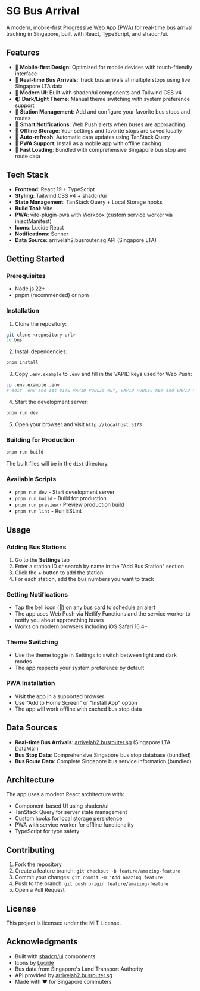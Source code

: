 # SG Bus Arrival

A modern, mobile-first Progressive Web App (PWA) for real-time bus arrival tracking in Singapore, built with React, TypeScript, and shadcn/ui.

## Features

- 📱 **Mobile-first Design**: Optimized for mobile devices with touch-friendly interface
- 🚌 **Real-time Bus Arrivals**: Track bus arrivals at multiple stops using live Singapore LTA data
- 🎨 **Modern UI**: Built with shadcn/ui components and Tailwind CSS v4
- 🌓 **Dark/Light Theme**: Manual theme switching with system preference support
- 📍 **Station Management**: Add and configure your favorite bus stops and routes
- 🔔 **Smart Notifications**: Web Push alerts when buses are approaching
- 💾 **Offline Storage**: Your settings and favorite stops are saved locally
- 🔄 **Auto-refresh**: Automatic data updates using TanStack Query
- 📲 **PWA Support**: Install as a mobile app with offline caching
- 🚀 **Fast Loading**: Bundled with comprehensive Singapore bus stop and route data

## Tech Stack

- **Frontend**: React 19 + TypeScript
- **Styling**: Tailwind CSS v4 + shadcn/ui
- **State Management**: TanStack Query + Local Storage hooks
- **Build Tool**: Vite
- **PWA**: vite-plugin-pwa with Workbox (custom service worker via injectManifest)
- **Icons**: Lucide React
- **Notifications**: Sonner
- **Data Source**: arrivelah2.busrouter.sg API (Singapore LTA)

## Getting Started

### Prerequisites

- Node.js 22+ 
- pnpm (recommended) or npm

### Installation

1. Clone the repository:
```bash
git clone <repository-url>
cd bus
```

2. Install dependencies:
```bash
pnpm install
```

3. Copy `.env.example` to `.env` and fill in the VAPID keys used for Web Push:
```bash
cp .env.example .env
# edit .env and set VITE_VAPID_PUBLIC_KEY, VAPID_PUBLIC_KEY and VAPID_PRIVATE_KEY
```

4. Start the development server:
```bash
pnpm run dev
```

5. Open your browser and visit `http://localhost:5173`

### Building for Production

```bash
pnpm run build
```

The built files will be in the `dist` directory.

### Available Scripts

- `pnpm run dev` - Start development server
- `pnpm run build` - Build for production  
- `pnpm run preview` - Preview production build
- `pnpm run lint` - Run ESLint

## Usage

### Adding Bus Stations

1. Go to the **Settings** tab
2. Enter a station ID or search by name in the "Add Bus Station" section
3. Click the + button to add the station
4. For each station, add the bus numbers you want to track

### Getting Notifications

- Tap the bell icon (🔔) on any bus card to schedule an alert
- The app uses Web Push via Netlify Functions and the service worker to notify you about approaching buses
- Works on modern browsers including iOS Safari 16.4+

### Theme Switching

- Use the theme toggle in Settings to switch between light and dark modes
- The app respects your system preference by default

### PWA Installation

- Visit the app in a supported browser
- Use "Add to Home Screen" or "Install App" option
- The app will work offline with cached bus stop data

## Data Sources

- **Real-time Bus Arrivals**: [arrivelah2.busrouter.sg](https://arrivelah2.busrouter.sg) (Singapore LTA DataMall)
- **Bus Stop Data**: Comprehensive Singapore bus stop database (bundled)
- **Bus Route Data**: Complete Singapore bus service information (bundled)

## Architecture

The app uses a modern React architecture with:
- Component-based UI using shadcn/ui
- TanStack Query for server state management
- Custom hooks for local storage persistence
- PWA with service worker for offline functionality
- TypeScript for type safety

## Contributing

1. Fork the repository
2. Create a feature branch: `git checkout -b feature/amazing-feature`
3. Commit your changes: `git commit -m 'Add amazing feature'`
4. Push to the branch: `git push origin feature/amazing-feature`
5. Open a Pull Request

## License

This project is licensed under the MIT License.

## Acknowledgments

- Built with [shadcn/ui](https://ui.shadcn.com/) components
- Icons by [Lucide](https://lucide.dev/)
- Bus data from Singapore's Land Transport Authority
- API provided by [arrivelah2.busrouter.sg](https://arrivelah2.busrouter.sg)
- Made with ❤️ for Singapore commuters

